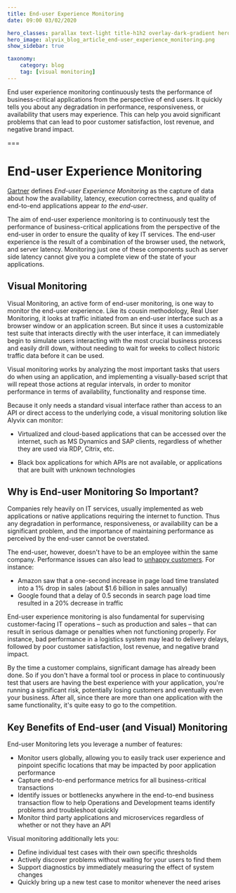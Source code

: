 ```yaml
---
title: End-user Experience Monitoring
date: 09:00 03/02/2020

hero_classes: parallax text-light title-h1h2 overlay-dark-gradient hero-large
hero_image: alyvix_blog_article_end-user_experience_monitoring.png
show_sidebar: true

taxonomy:
    category: blog
    tag: [visual monitoring]
---
```


End user experience monitoring continuously tests the performance of business-critical applications from the perspective of end users. It quickly tells you about any degradation in performance, responsiveness, or availability that users may experience. This can help you avoid significant problems that can lead to poor customer satisfaction, lost revenue, and negative brand impact.

===

# End-user Experience Monitoring

[Gartner](http://en.wikipedia.org/wiki/Gartner) defines *End-user Experience Monitoring* as the capture of data about how the availability, latency, execution correctness, and quality of end-to-end applications appear *to the end-user*.

The aim of end-user experience monitoring is to continuously test the performance of business-critical applications from the perspective of the end-user in order to ensure the quality of key IT services. The end-user experience is the result of a combination of the browser used, the network, and server latency. Monitoring just one of these components such as server side latency cannot give you a complete view of the state of your applications.


## Visual Monitoring

Visual Monitoring, an active form of end-user monitoring, is one way to monitor the end-user experience. Like its cousin methodology, Real User Monitoring, it looks at traffic initiated from an end-user interface such as a browser window or an application screen. But since it uses a customizable test suite that interacts directly with the user interface, it can immediately begin to simulate users interacting with the most crucial business process and easily drill down, without needing to wait for weeks to collect historic traffic data before it can be used.

Visual monitoring works by analyzing the most important tasks that users do when using an application, and implementing a visually-based script that will repeat those actions at regular intervals, in order to monitor performance in terms of availability, functionality and response time.

Because it only needs a standard visual interface rather than access to an API or direct access to the underlying code, a visual monitoring solution like Alyvix can monitor:

* Virtualized and cloud-based applications that can be accessed over the internet, such as MS Dynamics and SAP clients, regardless of whether they are used via RDP, Citrix, etc.

* Black box applications for which APIs are not available, or applications that are built with unknown technologies


## Why is End-user Monitoring So Important?

Companies rely heavily on IT services, usually implemented as web applications or native applications requiring the internet to function. Thus any degradation in performance, responsiveness, or availability can be a significant problem, and the importance of maintaining performance as perceived by the end-user cannot be overstated.

The end-user, however, doesn't have to be an employee within the same company. Performance issues can also lead to [unhappy customers](http://glinden.blogspot.com/2006/11/marissa-mayer-at-web-20.html). For instance:

* Amazon saw that a one-second increase in page load time translated into a 1% drop in sales (about $1.6 billion in sales annually)
* Google found that a delay of 0.5 seconds in search page load time resulted in a 20% decrease in traffic

End-user experience monitoring is also fundamental for supervising customer-facing IT operations – such as production and sales – that can result in serious damage or penalties when not functioning properly. For instance, bad performance in a logistics system may lead to delivery delays, followed by poor customer satisfaction, lost revenue, and negative brand impact.

By the time a customer complains, significant damage has already been done. So if you don't have a formal tool or process in place to continuously test that users are having the best experience with your application, you're running a significant risk, potentially losing customers and eventually even your business. After all, since there are more than one application with the same functionality, it's quite easy to go to the competition.


## Key Benefits of End-user (and Visual) Monitoring

End-user Monitoring lets you leverage a number of features:

* Monitor users globally, allowing you to easily track user experience and pinpoint specific locations that may be impacted by poor application performance
* Capture end-to-end performance metrics for all business-critical transactions
* Identify issues or bottlenecks anywhere in the end-to-end business transaction flow to help Operations and Development teams identify problems and troubleshoot quickly
* Monitor third party applications and microservices regardless of whether or not they have an API

Visual monitoring additionally lets you:

* Define individual test cases with their own specific thresholds
* Actively discover problems without waiting for your users to find them
* Support diagnostics by immediately measuring the effect of system changes
* Quickly bring up a new test case to monitor whenever the need arises

